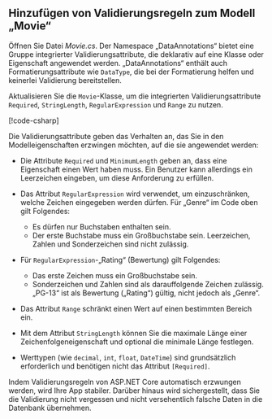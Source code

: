 
## <a name="add-validation-rules-to-the-movie-model"></a>Hinzufügen von Validierungsregeln zum Modell „Movie“

Öffnen Sie Datei *Movie.cs*. Der Namespace „DataAnnotations“ bietet eine Gruppe integrierter Validierungsattribute, die deklarativ auf eine Klasse oder Eigenschaft angewendet werden. „DataAnnotations“ enthält auch Formatierungsattribute wie `DataType`, die bei der Formatierung helfen und keinerlei Validierung bereitstellen.

Aktualisieren Sie die `Movie`-Klasse, um die integrierten Validierungsattribute `Required`, `StringLength`, `RegularExpression` und `Range` zu nutzen.

[!code-csharp[](~/tutorials/first-mvc-app/start-mvc//sample/MvcMovie22/Models/MovieDateRatingDA.cs?name=snippet1)]

Die Validierungsattribute geben das Verhalten an, das Sie in den Modelleigenschaften erzwingen möchten, auf die sie angewendet werden:

* Die Attribute `Required` und `MinimumLength` geben an, dass eine Eigenschaft einen Wert haben muss. Ein Benutzer kann allerdings ein Leerzeichen eingeben, um diese Anforderung zu erfüllen.
* Das Attribut `RegularExpression` wird verwendet, um einzuschränken, welche Zeichen eingegeben werden dürfen. Für „Genre“ im Code oben gilt Folgendes:

  * Es dürfen nur Buchstaben enthalten sein.
  * Der erste Buchstabe muss ein Großbuchstabe sein. Leerzeichen, Zahlen und Sonderzeichen sind nicht zulässig.

* Für `RegularExpression`-„Rating“ (Bewertung) gilt Folgendes:

  * Das erste Zeichen muss ein Großbuchstabe sein.
  * Sonderzeichen und Zahlen sind als darauffolgende Zeichen zulässig. „PG-13“ ist als Bewertung („Rating“) gültig, nicht jedoch als „Genre“.

* Das Attribut `Range` schränkt einen Wert auf einen bestimmten Bereich ein.
* Mit dem Attribut `StringLength` können Sie die maximale Länge einer Zeichenfolgeneigenschaft und optional die minimale Länge festlegen.
* Werttypen (wie `decimal`, `int`, `float`, `DateTime`) sind grundsätzlich erforderlich und benötigen nicht das Attribut `[Required]`.

Indem Validierungsregeln von ASP.NET Core automatisch erzwungen werden, wird Ihre App stabiler. Darüber hinaus wird sichergestellt, dass Sie die Validierung nicht vergessen und nicht versehentlich falsche Daten in die Datenbank übernehmen.
